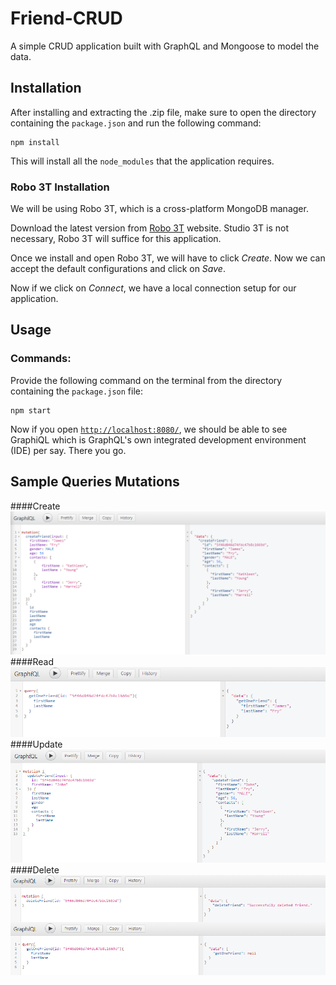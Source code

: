 # Friend-CRUD
 A simple CRUD application built with GraphQL and Mongoose to model the data.

## Installation

After installing and extracting the .zip file, make sure to open the directory containing the `package.json` and run the following command:
```
npm install
```
This will install all the `node_modules` that the application requires.

### Robo 3T Installation

We will be using Robo 3T, which is a cross-platform MongoDB manager. 

Download the latest version from [Robo 3T](https://robomongo.org/download) website. Studio 3T is not necessary, Robo 3T will suffice for this application.

Once we install and open Robo 3T, we will have to click *Create*. Now we can accept the default configurations and click on *Save*.

Now if we click on *Connect*, we have a local connection setup for our application.

## Usage

### Commands:
Provide the following command on the terminal from the directory containing the `package.json` file:
```
npm start
```

Now if you open [`http://localhost:8080/`](http://localhost:8080/), we should be able to see GraphiQL which is GraphQL's own integrated development environment (IDE) per say. There you go.

## Sample Queries Mutations

####Create
![](https://raw.githubusercontent.com/Kishore-Elangovan/Friend-CRUD/master/diagrams/createFriend.png)
####Read
![](https://raw.githubusercontent.com/Kishore-Elangovan/Friend-CRUD/master/diagrams/getOneFriend.PNG)
####Update
![](https://raw.githubusercontent.com/Kishore-Elangovan/Friend-CRUD/master/diagrams/updateFriend.PNG)
####Delete
![](https://raw.githubusercontent.com/Kishore-Elangovan/Friend-CRUD/master/diagrams/deleteFriend.png)

